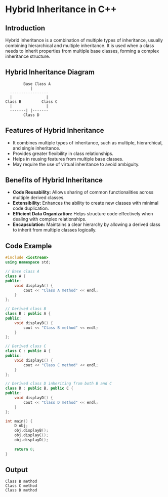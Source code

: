 # Hybrid Inheritance in C++

## Introduction
Hybrid inheritance is a combination of multiple types of inheritance, usually combining hierarchical and multiple inheritance. It is used when a class needs to inherit properties from multiple base classes, forming a complex inheritance structure.

## Hybrid Inheritance Diagram
```
        Base Class A
           |
  -----------------
  |               |
Class B         Class C
  |               |
  -------| |-------
        Class D
```

## Features of Hybrid Inheritance
- It combines multiple types of inheritance, such as multiple, hierarchical, and single inheritance.
- Provides greater flexibility in class relationships.
- Helps in reusing features from multiple base classes.
- May require the use of virtual inheritance to avoid ambiguity.

## Benefits of Hybrid Inheritance
- **Code Reusability:** Allows sharing of common functionalities across multiple derived classes.
- **Extensibility:** Enhances the ability to create new classes with minimal code duplication.
- **Efficient Data Organization:** Helps structure code effectively when dealing with complex relationships.
- **Encapsulation:** Maintains a clear hierarchy by allowing a derived class to inherit from multiple classes logically.

## Code Example
```cpp
#include <iostream>
using namespace std;

// Base class A
class A {
public:
    void displayA() {
        cout << "Class A method" << endl;
    }
};

// Derived class B
class B : public A {
public:
    void displayB() {
        cout << "Class B method" << endl;
    }
};

// Derived class C
class C : public A {
public:
    void displayC() {
        cout << "Class C method" << endl;
    }
};

// Derived class D inheriting from both B and C
class D : public B, public C {
public:
    void displayD() {
        cout << "Class D method" << endl;
    }
};

int main() {
    D obj;
    obj.displayB();
    obj.displayC();
    obj.displayD();
    
    return 0;
}
```
## Output
```
Class B method
Class C method
Class D method
```
